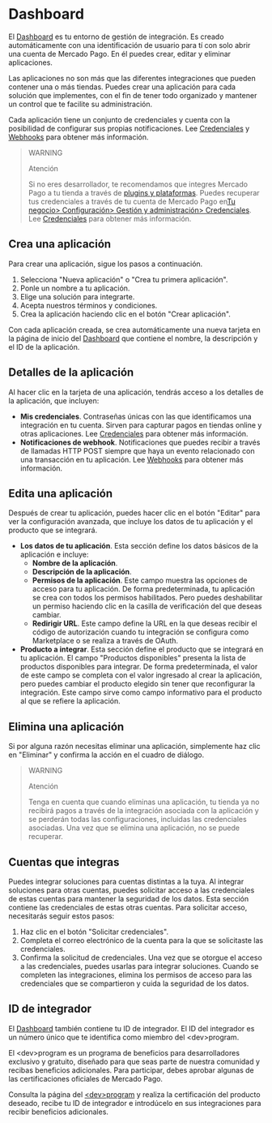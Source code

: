 # Dashboard

El [Dashboard](https://mercadopago[FAKER][URL][DOMAIN]/developers/panel) es tu entorno de gestión de integración. Es creado automáticamente con una identificación de usuario para tí con solo abrir una cuenta de Mercado Pago. En él puedes crear, editar y eliminar aplicaciones.

Las aplicaciones no son más que las diferentes integraciones que pueden contener una o más tiendas. Puedes crear una aplicación para cada solución que implementes, con el fin de tener todo organizado y mantener un control que te facilite su administración. 

Cada aplicación tiene un conjunto de credenciales y cuenta con la posibilidad de configurar sus propias notificaciones. Lee [Credenciales](https://www.mercadopago[FAKER][URL][DOMAIN]/developers/es/guides/resources/credentials) y [Webhooks](https://www.mercadopago[FAKER][URL][DOMAIN]/developers/es/guides/notifications/webhooks) para obtener más información.

> WARNING 
> 
> Atención
> 
> Si no eres desarrollador, te recomendamos que integres Mercado Pago a tu tienda a través de [plugins y plataformas](https://www.mercadopago[FAKER][URL][DOMAIN]/developers/es/guides/plugins). Puedes recuperar tus credenciales a través de tu cuenta de Mercado Pago en[Tu negocio> Configuración> Gestión y administración> Credenciales](https://www.mercadopago[FAKER][URL][DOMAIN]/settings/account/credentials). Lee [Credenciales](https://www.mercadopago[FAKER][URL][DOMAIN]/developers/es/guides/resources/credentials) para obtener más información.

## Crea una aplicación
Para crear una aplicación, sigue los pasos a continuación.

1. Selecciona "Nueva aplicación" o "Crea tu primera aplicación".
2. Ponle un nombre a tu aplicación.
3. Elige una solución para integrarte.
4. Acepta nuestros términos y condiciones.
5. Crea la aplicación haciendo clic en el botón "Crear aplicación".

Con cada aplicación creada, se crea automáticamente una nueva tarjeta en la página de inicio del [Dashboard](https://www.mercadopago[FAKER][URL][DOMAIN]/developers/panel) que contiene el nombre, la descripción y el ID de la aplicación.

## Detalles de la aplicación
Al hacer clic en la tarjeta de una aplicación, tendrás acceso a los detalles de la aplicación, que incluyen:

- **Mis credenciales**. Contraseñas únicas con las que identificamos una integración en tu cuenta. Sirven para capturar pagos en tiendas online y otras aplicaciones. Lee [Credenciales](https://www.mercadopago[FAKER][URL][DOMAIN]/developers/es/guides/resources/credentials) para obtener más información.
- **Notificaciones de webhook**. Notificaciones que puedes recibir a través de llamadas HTTP POST siempre que haya un evento relacionado con una transacción en tu aplicación. Lee [Webhooks](https://www.mercadopago[FAKER][URL][DOMAIN]/developers/es/guides/notifications/webhooks) para obtener más información.

## Edita una aplicación
Después de crear tu aplicación, puedes hacer clic en el botón "Editar" para ver la configuración avanzada, que incluye los datos de tu aplicación y el producto que se integrará.
- **Los datos de tu aplicación**. Esta sección define los datos básicos de la aplicación e incluye:
  - **Nombre de la aplicación**.
  - **Descripción de la aplicación**.
  - **Permisos de la aplicación**. Este campo muestra las opciones de acceso para tu aplicación. De forma predeterminada, tu aplicación se crea con todos los permisos habilitados. Pero puedes deshabilitar un permiso haciendo clic en la casilla de verificación del que deseas cambiar. 
  - **Redirigir URL**. Este campo define la URL en la que deseas recibir el código de autorización cuando tu integración se configura como Marketplace o se realiza a través de OAuth.
- **Producto a integrar**. Esta sección define el producto que se integrará en tu aplicación. El campo "Productos disponibles" presenta la lista de productos disponibles para integrar. De forma predeterminada, el valor de este campo se completa con el valor ingresado al crear la aplicación, pero puedes cambiar el producto elegido sin tener que reconfigurar la integración. Este campo sirve como campo informativo para el producto al que se refiere la aplicación.

## Elimina una aplicación
Si por alguna razón necesitas eliminar una aplicación, simplemente haz clic en "Eliminar" y confirma la acción en el cuadro de diálogo. 

>WARNING
>
>Atención
>
>Tenga en cuenta que cuando eliminas una aplicación, tu tienda ya no recibirá pagos a través de la integración asociada con la aplicación y se perderán todas las configuraciones, incluidas las credenciales asociadas. Una vez que se elimina una aplicación, no se puede recuperar.

## Cuentas que integras
Puedes integrar soluciones para cuentas distintas a la tuya. Al integrar soluciones para otras cuentas, puedes solicitar acceso a las credenciales de estas cuentas para mantener la seguridad de los datos. Esta sección contiene las credenciales de estas otras cuentas. Para solicitar acceso, necesitarás seguir estos pasos:
1. Haz clic en el botón "Solicitar credenciales".
2. Completa el correo electrónico de la cuenta para la que se solicitaste las credenciales.
3. Confirma la solicitud de credenciales.
Una vez que se otorgue el acceso a las credenciales, puedes usarlas para integrar soluciones. Cuando se completen las integraciones, elimina los permisos de acceso para las credenciales que se compartieron y cuida la seguridad de los datos.

## ID de integrador
El [Dashboard](https://www.mercadopago[FAKER][URL][DOMAIN]/developers/panel) también contiene tu ID de integrador. El ID del integrador es un número único que te identifica como miembro del &lt;dev&gt;program. 

El &lt;dev&gt;program es un programa de beneficios para desarrolladores exclusivo y gratuito, diseñado para que seas parte de nuestra comunidad y recibas beneficios adicionales. Para participar, debes aprobar algunas de las certificaciones oficiales de Mercado Pago. 

Consulta la página del [&lt;dev&gt;program](https://www.mercadopago[FAKER][URL][DOMAIN]/developers/es/developer-program) y realiza la certificación del producto deseado, recibe tu ID de integrador e introdúcelo en sus integraciones para recibir beneficios adicionales.

